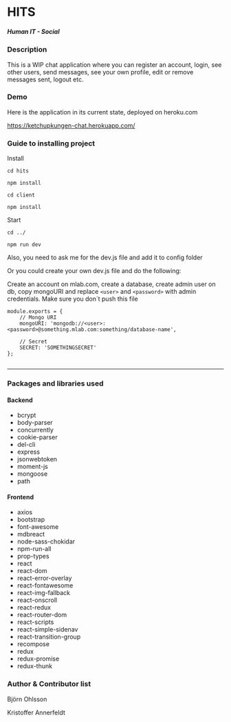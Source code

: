# HITS

##### Human IT - Social

### Description
This is a WIP chat application where you can register an account, login, see other users, send messages, see your own profile, edit or remove messages sent, logout etc.

### Demo
Here is the application in its current state, deployed on heroku.com

https://ketchupkungen-chat.herokuapp.com/

### Guide to installing project 

Install
```
cd hits

npm install

cd client

npm install

```

Start
```
cd ../

npm run dev
```
Also, you need to ask me for the dev.js file and add it to config folder

Or you could create your own dev.js file and do the following:

Create an account on mlab.com, create a database, create admin user on db, copy mongoURI
and replace `<user>` and `<password>` with admin credentials. Make sure you don´t push this file
```
module.exports = {
    // Mongo URI
    mongoURI: 'mongodb://<user>:<password>@something.mlab.com:something/database-name',

    // Secret
    SECRET: 'SOMETHINGSECRET'
};


```
------------------

### Packages and libraries used
#### Backend
- bcrypt
- body-parser
- concurrently
- cookie-parser
- del-cli
- express
- jsonwebtoken
- moment-js
- mongoose
- path
#### Frontend
- axios
- bootstrap
- font-awesome
- mdbreact
- node-sass-chokidar
- npm-run-all
- prop-types
- react
- react-dom
- react-error-overlay
- react-fontawesome
- react-img-fallback
- react-onscroll
- react-redux
- react-router-dom
- react-scripts
- react-simple-sidenav
- react-transition-group
- recompose
- redux
- redux-promise
- redux-thunk

### Author & Contributor list

Björn Ohlsson

Kristoffer Annerfeldt
